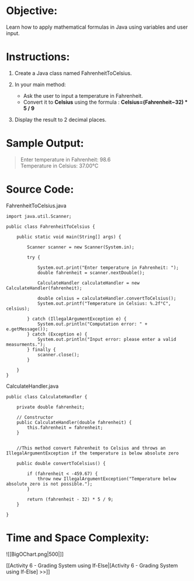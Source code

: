 # Objective:  
Learn how to apply mathematical formulas in Java using variables and user input.
# Instructions:  
1. Create a Java class named FahrenheitToCelsius.  
2. In your main method:
	- Ask the user to input a temperature in Fahrenheit.
	- Convert it to **Celsius** using the formula : **Celsius=(Fahrenheit−32) * 5 / 9**​

3. Display the result to 2 decimal places.
# Sample Output:  
> Enter temperature in Fahrenheit: 98.6  
> Temperature in Celsius: 37.00°C

# Source Code:  
FahrenheitToCelsius.java
```
import java.util.Scanner;

public class FahrenheitToCelsius {

    public static void main(String[] args) {

        Scanner scanner = new Scanner(System.in);

        try {
            
            System.out.print("Enter temperature in Fahrenheit: ");
            double fahrenheit = scanner.nextDouble();

            CalculateHandler calculateHandler = new CalculateHandler(fahrenheit);

            double celsius = calculateHandler.convertToCelsius();
            System.out.printf("Temperature in Celsius: %.2f°C", celsius);
        
        } catch (IllegalArgumentException e) {
            System.out.println("Computation error: " + e.getMessage());
        } catch (Exception e) {
            System.out.println("Input error: please enter a valid measurments.");
        } finally {
            scanner.close();
        }

    }
}
```

CalculateHandler.java
```
public class CalculateHandler {

    private double fahrenheit;

    // Constructor
    public CalculateHandler(double fahrenheit) {
        this.fahrenheit = fahrenheit;
    }


    //This method convert Fahrenheit to Celsius and throws an IllegalArgumentException if the temperature is below absolute zero
   
    public double convertToCelsius() {

        if (fahrenheit < -459.67) {
            throw new IllegalArgumentException("Temperature below absolute zero is not possible.");
        }

        return (fahrenheit - 32) * 5 / 9;
    }
    
}
```

# Time and Space Complexity: 
![[BigOChart.png|500|]]

[[Activity 6 - Grading System using If-Else|[Activity 6 - Grading System using If-Else] >>]]
